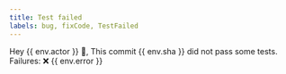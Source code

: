 ```yaml
---
title: Test failed
labels: bug, fixCode, TestFailed
---
```

Hey {{ env.actor }} 👋, This commit {{ env.sha }} did not pass some tests.
Failures: 
❌ {{ env.error }}
    
